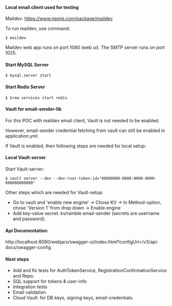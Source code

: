 #### Local email client used for testing
Maildev: https://www.npmjs.com/package/maildev

To run maildev, use command: 
```
$ maildev
```
Maildev web app runs on port 1080 (web ui). The SMTP server runs on port 1025.

#### Start MySQL Server
```
$ mysql.server start
```

#### Start Redis Server
```
$ brew services start redis
```

#### Vault for email-sender-lib
For this POC with maildev email client, Vault is not needed to be enabled.

However, email-sender credential fetching from vault can still be enabled in application.yml.

If Vault is enabled, then following steps are needed for local setup:

#### Local Vault-server
Start Vault-server:
```
$ vault server --dev --dev-root-token-id="00000000-0000-0000-0000-000000000000"
```
Other steps which are needed for Vault-setup:
- Go to vault and 'enable new engine' -> Chose KV -> In Method-option, chose 'Version 1' from drop down -> Enable engine
- Add key-value secret: kv/ramble.email-sender (secrets are username and password).

#### Api Documentation
http://localhost:8080/webjars/swagger-ui/index.html?configUrl=/v3/api-docs/swagger-config

#### Next steps
* Add and fix tests for AuthTokenService, RegistrationConfirmationService and Repo.
* SQL support for tokens & user-info
* Integration tests
* Email validation
* Cloud Vault: for DB keys, signing keys, email-credentials.